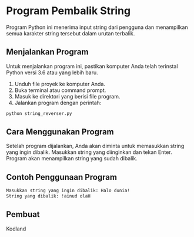 # Program Pembalik String

Program Python ini menerima input string dari pengguna dan menampilkan semua karakter string tersebut dalam urutan terbalik.

## Menjalankan Program

Untuk menjalankan program ini, pastikan komputer Anda telah terinstal Python versi 3.6 atau yang lebih baru.

1. Unduh file proyek ke komputer Anda.
2. Buka terminal atau command prompt.
3. Masuk ke direktori yang berisi file program.
4. Jalankan program dengan perintah:

```bash
python string_reverser.py
```

## Cara Menggunakan Program

Setelah program dijalankan, Anda akan diminta untuk memasukkan string yang ingin dibalik. Masukkan string yang diinginkan dan tekan Enter. Program akan menampilkan string yang sudah dibalik.

## Contoh Penggunaan Program

```bash
Masukkan string yang ingin dibalik: Halo dunia!
String yang dibalik: !ainud olaH
```

## Pembuat

Kodland
